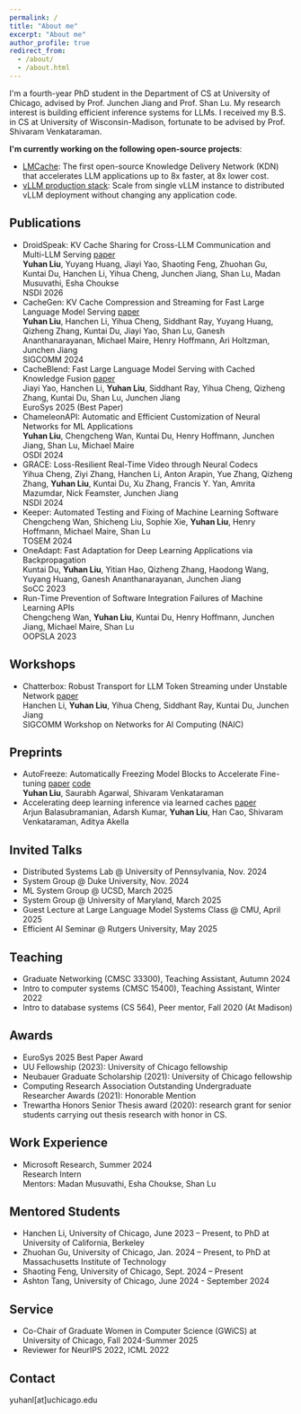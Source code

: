```yaml
---
permalink: /
title: "About me"
excerpt: "About me"
author_profile: true
redirect_from: 
  - /about/
  - /about.html
---
```

I'm a fourth-year PhD student in the Department of CS at University of Chicago, advised by Prof. Junchen Jiang and Prof. Shan Lu. My research interest is building efficient inference systems for LLMs. 
I received my B.S. in CS at University of Wisconsin-Madison, fortunate to be advised by Prof. Shivaram Venkataraman. 

**I'm currently working on the following open-source projects**:
- [LMCache](https://github.com/LMCache/LMCache): The first open-source Knowledge Delivery Network (KDN) that accelerates LLM applications up to 8x faster, at 8x lower cost.
- [vLLM production stack](https://github.com/vllm-project/production-stack): Scale from single vLLM instance to distributed vLLM deployment without changing any application code.

## Publications
- DroidSpeak: KV Cache Sharing for Cross-LLM Communication and Multi-LLM Serving [paper](https://arxiv.org/abs/2411.02820) <br />
  **Yuhan Liu**, Yuyang Huang, Jiayi Yao, Shaoting Feng, Zhuohan Gu, Kuntai Du, Hanchen Li, Yihua Cheng, Junchen Jiang, Shan Lu, Madan Musuvathi, Esha Choukse <br />
  NSDI 2026
- CacheGen: KV Cache Compression and Streaming for Fast Large Language Model Serving [paper](https://arxiv.org/abs/2310.07240) <br />
**Yuhan Liu**, Hanchen Li, Yihua Cheng, Siddhant Ray, Yuyang Huang, Qizheng Zhang, Kuntai Du, Jiayi Yao,  Shan Lu,  Ganesh Ananthanarayanan, Michael Maire, Henry Hoffmann, Ari Holtzman, Junchen Jiang <br />
SIGCOMM 2024
-  CacheBlend: Fast Large Language Model Serving with Cached Knowledge Fusion [paper](https://arxiv.org/abs/2405.16444) <br />
Jiayi Yao, Hanchen Li, **Yuhan Liu**, Siddhant Ray, Yihua Cheng, Qizheng Zhang, Kuntai Du, Shan Lu, Junchen Jiang <br />
EuroSys 2025 (Best Paper)
- ChameleonAPI: Automatic and Efficient Customization of Neural Networks for ML Applications <br />
  **Yuhan Liu**, Chengcheng Wan, Kuntai Du, Henry Hoffmann, Junchen Jiang, Shan Lu, Michael Maire <br />
OSDI 2024
- GRACE: Loss-Resilient Real-Time Video through Neural Codecs<br />
Yihua Cheng, Ziyi Zhang, Hanchen Li, Anton Arapin, Yue Zhang, Qizheng Zhang, **Yuhan Liu**, Kuntai Du, Xu Zhang, Francis Y. Yan, Amrita Mazumdar, Nick Feamster, Junchen Jiang<br />
NSDI 2024
- Keeper: Automated Testing and Fixing of Machine Learning Software <br />
Chengcheng Wan, Shicheng Liu, Sophie Xie, **Yuhan Liu**, Henry Hoffmann, Michael Maire, Shan Lu<br />
TOSEM 2024 
- OneAdapt: Fast Adaptation for Deep Learning Applications via Backpropagation<br />
  Kuntai Du, **Yuhan Liu**, Yitian Hao, Qizheng Zhang, Haodong Wang, Yuyang Huang, Ganesh Ananthanarayanan, Junchen Jiang<br />
  SoCC 2023 
- Run-Time Prevention of Software Integration Failures of Machine Learning APIs<br />
Chengcheng Wan, **Yuhan Liu**, Kuntai Du, Henry Hoffmann, Junchen Jiang, Michael Maire, Shan Lu <br />
OOPSLA 2023

## Workshops 
- Chatterbox: Robust Transport for LLM Token Streaming under Unstable Network [paper](https://arxiv.org/abs/2401.12961) <br />
Hanchen Li, **Yuhan Liu**, Yihua Cheng, Siddhant Ray, Kuntai Du, Junchen Jiang <br />
SIGCOMM Workshop on Networks for AI Computing (NAIC)


## Preprints
- AutoFreeze: Automatically Freezing Model Blocks to Accelerate Fine-tuning [paper](https://arxiv.org/abs/2102.01386) [code](https://github.com/YuhanLiu11/AutoFreeze) <br />
  **Yuhan Liu**, Saurabh Agarwal, Shivaram Venkataraman
- Accelerating deep learning inference via learned caches [paper](https://arxiv.org/abs/2101.07344) <br />
Arjun Balasubramanian, Adarsh Kumar, **Yuhan Liu**, Han Cao, Shivaram Venkataraman, Aditya Akella

## Invited Talks
- Distributed Systems Lab @ University of Pennsylvania, Nov. 2024
- System Group @ Duke University, Nov. 2024
- ML System Group @ UCSD, March 2025
- System Group @ University of Maryland, March 2025
- Guest Lecture at Large Language Model Systems Class @ CMU, April 2025
- Efficient AI Seminar @ Rutgers University, May 2025

## Teaching
- Graduate Networking (CMSC 33300), Teaching Assistant, Autumn 2024
- Intro to computer systems (CMSC 15400), Teaching Assistant, Winter 2022
- Intro to database systems (CS 564), Peer mentor, Fall 2020 (At Madison)

## Awards
- EuroSys 2025 Best Paper Award 
- UU Fellowship (2023): University of Chicago fellowship
- Neubauer Graduate Scholarship (2021): University of Chicago fellowship
- Computing Research Association Outstanding Undergraduate Researcher Awards (2021): Honorable Mention
- Trewartha Honors Senior Thesis award (2020): research grant for senior students carrying out thesis research with honor in CS.

## Work Experience 
- Microsoft Research, Summer 2024 <br />
Research Intern <br/>
Mentors: Madan Musuvathi, Esha Choukse, Shan Lu

## Mentored Students 
- Hanchen Li, University of Chicago, June 2023 – Present, to PhD at University of California, Berkeley
- Zhuohan Gu, University of Chicago, Jan. 2024 – Present, to PhD at Massachusetts Institute of
Technology
- Shaoting Feng, University of Chicago, Sept. 2024 – Present
- Ashton Tang, University of Chicago, June 2024 - September 2024

## Service
- Co-Chair of Graduate Women in Computer Science (GWiCS) at University of Chicago, Fall 2024-Summer 2025
- Reviewer for NeurIPS 2022, ICML 2022

## Contact 
yuhanl[at]uchicago.edu
